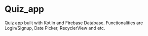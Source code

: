 # Quiz_app
Quiz app built with Kotlin and Firebase Database. Functionalities are Login/Signup, Date Picker, RecyclerView and etc.
